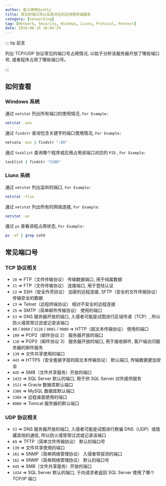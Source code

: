 ```yaml
---
author: 星火燎原@vxhly
title: 常见的端口号以及其对应的应用程序或服务
category: [networking]
tag: [Network, Security, Windows, Liunx, Protocol, Pentest]
date: 2016-08-16 16:04:29
---
```


::: tip 前言

列出 TCP/UDP 协议常见的端口号占用情况, 以助于分析该服务器开放了哪些端口号, 或者程序占用了哪些端口号。

:::

<!-- more -->

## 如何查看

### Windows 系统

通过 `netstat` 列出所有端口的使用情况, `For Example:`

```bash
netstat -ano
```

通过 `findstr` 查询包含关键字的端口使用情况, `For Example:`

```bash
netsata -ano | findstr ":80"
```

通过 `tasklist` 查询哪个程序或应用占用该端口对应的 `PID` , `For Example:`

```bash
tasklist | findstr "2180"
```

### Liunx 系统

通过 `netstat` 列出监听的端口, `For Example:`

```bash
netstat -tlun
```

通过 `netstat` 列出所有的网络连接, `For Example:`

```bash
netstat -an
```

通过 `ps` 查看进程占用状态, `For Example:`

```bash
ps -ef | grep sshd
```

## 常见端口号

### TCP 协议相关

- `20` => FTP（文件传输协议） 传输数据端口, 用于纯属数据
- `21` => FTP（文件传输协议） 连接端口, 用于登陆认证
- `22` => SSH（安全外壳协议） 加密的远程连接, SFTP（安全的文件传输协议） 传输安全的数据
- `23` => Telnet（远程终端协议） 相对不安全的远程连接
- `25` => SMTP（简单邮件传输协议） 使用的端口
- `53` => DNS 服务器开放的端口, 入侵者可能是试图进行区域传递（TCP）, 所以防火墙常常过滤或记录该端口
- `80` / `8080` / `3128` / `8081` / `9080` => HTTP（超文本传输协议） 使用的端口
- `109` => POP2（邮件协议 2） 服务器开放的端口
- `110` => POP3（邮件协议 3） 服务器开放的端口, 用于接收邮件, 客户端访问服务器的邮件服务
- `139` => 文件共享使用的端口
- `443` => HTTPS（安全套接字层的超文本传输协议） 默认端口, 传输数据更加安全
- `445` => SMB（文件共享服务）开放的端口
- `1433` => SQL Server 默认的端口, 用于供 SQL Server 对外提供服务
- `1521` => Oracle 数据库默认端口
- `3306` => MySQL 数据库默认端口
- `3389` => 远程桌面使用的端口
- `8080` => Tomcat 服务器的默认端口

### UDP 协议相关

- `53` => DNS 服务器开放的端口, 入侵者可能是试图进行欺骗 DNS（UDP）或隐藏其他的通信, 所以防火墙常常过滤或记录该端口
- `69` => TFTP（简单文件传输协议） 默认的端口号
- `139` => 文件共享使用的端口
- `161` => SNMP（简单网络管理协议） 入侵者常探测的端口
- `162` => SNMP（简单网络管理协议） 默认的端口号
- `445` => SMB（文件共享服务）开放的端口
- `1434` => SQL Server 默认的端口, 于向请求者返回 SQL Server 使用了哪个 TCP/IP 端口
